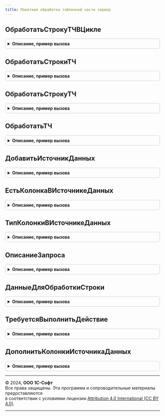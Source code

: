 ```yaml
---
title: Пакетная обработка табличной части сервер
---
```



## ОбработатьСтрокуТЧВЦикле
<details style="margin: 1em 0; padding: 0.5em; border: 1px solid #ccc; border-radius: 6px;">

<summary style="font-weight: bold; cursor: pointer;">Описание, пример вызова</summary>

```bsl

// Выполняет обработку строк коллекции в соответствии с операциями, перечисленными в структуре действий.
// При выполнении метода происходит предварительное получение данных, необходимых для обработки одним запросом.
// Вызов метода должен производиться в цикле обхода коллекции, предварительно нужно определить КэшированныеЗначения.
//
// Параметры:
//	ТекущаяСтрока - Структура, ДанныеФормыКоллекция - Приемник действий обработки строки.
//	Действия - Структура - Действия, которые нужно произвести над строкой. В ключах хранится наименование действия,
//					в значениях - произвольные данные, необходимые для обработки.
//	КэшированныеЗначения - см. ПакетнаяОбработкаТабличнойЧастиКлиентСервер.ПолучитьСтруктуруКэшируемыеЗначения
//	КоллекцияСтрок - ДанныеФормыКоллекция, Массив из Структура, ТаблицаЗначений - Коллекция, которая обходится в цикле
//					и является источником данных для обработки, на основании этой коллекция сформируется временная
//					таблица втИсточникДанных. Данные полученной временной таблицы следует использовать, для описания
//					текстов запроса получения данных, необходимых для обработки всех обрабатываемых строк в методе
//					ДополнитьТекстыЗапросовИсточниковДанных.
//	ТекущаяСтрокаВКоллекции - ДанныеФормыЭлементКоллекции, СтрокаТаблицыЗначений, Структура - Итератор обхода коллекции
//					КоллекцияСтрок, этот параметр требуется для получения данных через метод ДанныеДляОбработкиСтроки.
//					ТекущаяСтрокаВКоллекции может не совпадать с параметром ТекущаяСтрока, например в тех случаях, когда
//					обходится массив добавляемых номенклатур в ТЧ Товары, в этом примере ТекущаяСтрока это новая строка
//					табличной части, а ТекущаяСтрокаВКоллекции это элемент массива из элементов справочника Номенклатура.
//
// Пример:
//
//  1. Для обработки всех строк табличной части с дополнительной обработкой прикладным кодом без создания промежуточной
//  структуры:
//
//  КэшированныеЗначения = ПакетнаяОбработкаТабличнойЧастиКлиентСервер.ПолучитьСтруктуруКэшируемыеЗначения();
//
//  СтруктураДействий = Новый Структура();
//  СтруктураДействий.Вставить("ЗаполнитьКодТНВЭД", Объект.НалогообложениеНДС);
//
//  Для Каждого СтрокаТЧ Из Объект.Товары Цикл
//
//  	ПакетнаяОбработкаТабличнойЧастиСервер.ОбработатьСтрокуТЧВЦикле(
//  		СтрокаТЧ,
//  		СтруктураДействий,
//  		КэшированныеЗначения,
//  		Объект.Товары,
//  		СтрокаТЧ);
//  	//Доп обработка строки
//  	СтрокаТЧ.ЗаполнятьВозвратнуюТару = Истина;
//
//  КонецЕсли;
//
//  2. Для обработки всех строк табличной части с созданием промежуточной структуры:
//
//  КэшированныеЗначения = ПакетнаяОбработкаТабличнойЧастиКлиентСервер.ПолучитьСтруктуруКэшируемыеЗначения();
//
//  СтруктураДействий = Новый Структура();
//  СтруктураДействий.Вставить("ЗаполнитьКоэффициентПоНоменклатуре");
//
//  Для Каждого СтрокаТЧ Из Объект.Товары Цикл
//
//   	ДанныеДляОбработки = Новый Структура();
//   	ДанныеДляОбработки.Вставить("Номенклатура", СтрокаТЧ.Номенклатура);
//   	ДанныеДляОбработки.Вставить("Коэффициент", Объект.Коэффициент);
//
//  	ПакетнаяОбработкаТабличнойЧастиСервер.ОбработатьСтрокуТЧВЦикле(
//  		ДанныеДляОбработки,
//  		СтруктураДействий,
//  		КэшированныеЗначения,
//  		Объект.Товары,
//  		СтрокаТЧ);
//
//  	ЗаполнитьЗначенияСвойств(СтрокаТЧ, ДанныеДляОбработки);
//
//  КонецЕсли;
//
//  3. Для дополнения табличной части по входящей коллекции, примером может служить подбор товаров:
//
//  ТаблицаТоваров = ПолучитьИзВременногоХранилища(ВыбранноеЗначение.АдресТоваровВХранилище);
//
//  КэшированныеЗначения = ПакетнаяОбработкаТабличнойЧастиКлиентСервер.ПолучитьСтруктуруКэшируемыеЗначения();
//
//  СтруктураДействий = Новый Структура();
//  СтруктураДействий.Вставить("ЗаполнитьСтавкуНДС");
//
//  Для Каждого ПодобранныйТовар Из ТаблицаТоваров Цикл
//
//   	НоваяСтрокаТЧ = Объект.Товары.Добавить();
//  	ПакетнаяОбработкаТабличнойЧастиСервер.ОбработатьСтрокуТЧВЦикле(
//  		НоваяСтрокаТЧ,
//  		СтруктураДействий,
//  		КэшированныеЗначения,
//  		ТаблицаТоваров,
//  		ПодобранныйТовар);
//
//  КонецЕсли;
//
//  Случаи некорректного использования:
//   1. Для обработки одной строки табличной части, например при изменения номенклатуры в строке, следует использовать ОбработатьСтрокуТЧ
//   2. При наличии в структуре действий зависимых обработчиков, см . ПриОписанииЗависимостейОбработчиков, следует
//   	использовать метод ОбработатьСтрокиТЧ. Если требуется обработать не все строки, то требуется сформировать массив
//   	строк табличной части, подлежащих обработки и передать его в параметр КоллекцияСтрок.
//
Процедура ОбработатьСтрокуТЧВЦикле(ТекущаяСтрока, Действия, КэшированныеЗначения, КоллекцияСтрок, ТекущаяСтрокаВКоллекции) Экспорт
```

Пример вызова
```bsl
ПакетнаяОбработкаТабличнойЧастиСервер.ОбработатьСтрокуТЧВЦикле(ТекущаяСтрока, Действия, КэшированныеЗначения, КоллекцияСтрок, ТекущаяСтрокаВКоллекции) 
```
</details>

## ОбработатьСтрокиТЧ
<details style="margin: 1em 0; padding: 0.5em; border: 1px solid #ccc; border-radius: 6px;">

<summary style="font-weight: bold; cursor: pointer;">Описание, пример вызова</summary>

```bsl

// Выполняет обработку нескольких строк коллекции в соответствии с операциями, перечисленными в структуре действий.
// При выполнении метода происходит предварительное получение данных, необходимых для обработки одним запросом.
// Следует использовать когда требуется обработать некоторые строки табличной части, предварительно сформировать массив
// строк табличной части и передавать его в параметр КоллекцияСтрок,
// указав в параметре ТабЧасть табличную часть, к которой относятся элементы этого массива.
// Так же метод следует использовать, когда в структуре действий присутствуют зависимые обработчики.
//
// Параметры:
//	КоллекцияСтрок - см. ОбработатьСтрокуТЧВЦикле.КоллекцияСтрок.
//	СтруктураДействий - см. ОбработатьСтрокуТЧВЦикле.Действия.
//	КэшированныеЗначения - см. ПакетнаяОбработкаТабличнойЧастиКлиентСервер.ПолучитьСтруктуруКэшируемыеЗначения.
//	ТабЧасть - ДанныеФормыКоллекция - Табличная часть, приемник действий над строками.
//
Процедура ОбработатьСтрокиТЧ(КоллекцияСтрок, СтруктураДействий, КэшированныеЗначения = Неопределено, ТабЧасть = Неопределено) Экспорт
```

Пример вызова
```bsl
ПакетнаяОбработкаТабличнойЧастиСервер.ОбработатьСтрокиТЧ(КоллекцияСтрок, СтруктураДействий, КэшированныеЗначения, ТабЧасть);
```
</details>

## ОбработатьСтрокуТЧ
<details style="margin: 1em 0; padding: 0.5em; border: 1px solid #ccc; border-radius: 6px;">

<summary style="font-weight: bold; cursor: pointer;">Описание, пример вызова</summary>

```bsl

// Выполняет обработку одной строки коллекции в соответствии с операциями, перечисленными в структуре действий.
// При выполнении метода происходит предварительное получение данных, необходимых для обработки одним запросом.
// Следует применять в тех случаях, когда обработка происходит не в цикле, например при заполнении Ставки НДС при
// изменении номенклатуры в табличной части.
//
// Параметры:
//	СтрокаКоллекции - см. ОбработатьСтрокуТЧВЦикле.ТекущаяСтрока.
//	СтруктураДействий - см. ОбработатьСтрокуТЧВЦикле.Действия.
//	КэшированныеЗначения - см. ПакетнаяОбработкаТабличнойЧастиКлиентСервер.ПолучитьСтруктуруКэшируемыеЗначения.
//	Коллекция -см. ОбработатьСтрокиТЧ.ТабЧасть.
//
Процедура ОбработатьСтрокуТЧ(СтрокаКоллекции, СтруктураДействий, КэшированныеЗначения, Коллекция = Неопределено) Экспорт
```

Пример вызова
```bsl
ПакетнаяОбработкаТабличнойЧастиСервер.ОбработатьСтрокуТЧ(СтрокаКоллекции, СтруктураДействий, КэшированныеЗначения, Коллекция);
```
</details>

## ОбработатьТЧ
<details style="margin: 1em 0; padding: 0.5em; border: 1px solid #ccc; border-radius: 6px;">

<summary style="font-weight: bold; cursor: pointer;">Описание, пример вызова</summary>

```bsl

// Выполняет обработку всей коллекции в соответствии с операциями, перечисленными в структуре действий.
// При выполнении метода происходит предварительное получение данных, необходимых для обработки одним запросом.
//
// Параметры:
//	ТабличнаяЧасть - см. ОбработатьСтрокуТЧВЦикле.КоллекцияСтрок.
//	СтруктураДействий - см. ОбработатьСтрокуТЧВЦикле.Действия.
//	КэшированныеЗначения - см. ПакетнаяОбработкаТабличнойЧастиКлиентСервер.ПолучитьСтруктуруКэшируемыеЗначения.
//
Процедура ОбработатьТЧ(ТабличнаяЧасть, СтруктураДействий, КэшированныеЗначения = Неопределено) Экспорт
```

Пример вызова
```bsl
ПакетнаяОбработкаТабличнойЧастиСервер.ОбработатьТЧ(ТабличнаяЧасть, СтруктураДействий, КэшированныеЗначения);
```
</details>

## ДобавитьИсточникДанных
<details style="margin: 1em 0; padding: 0.5em; border: 1px solid #ccc; border-radius: 6px;">

<summary style="font-weight: bold; cursor: pointer;">Описание, пример вызова</summary>

```bsl

// Добавляет описание текста запросов для получения всех необходимых данных, нужных для обработки строк табличной части.
//
// Параметры:
//	ОписаниеЗапроса - см. ОписаниеЗапроса
//	КэшированныеЗначения - см. ПакетнаяОбработкаТабличнойЧастиКлиентСервер.ПолучитьСтруктуруКэшируемыеЗначения.
//
Процедура ДобавитьИсточникДанных(ОписаниеЗапроса, КэшированныеЗначения) Экспорт
```

Пример вызова
```bsl
ПакетнаяОбработкаТабличнойЧастиСервер.ДобавитьИсточникДанных(ОписаниеЗапроса, КэшированныеЗначения) 
```
</details>

## ЕстьКолонкаВИсточникеДанных
<details style="margin: 1em 0; padding: 0.5em; border: 1px solid #ccc; border-radius: 6px;">

<summary style="font-weight: bold; cursor: pointer;">Описание, пример вызова</summary>

```bsl

// Проверяет наличие колонки в обрабатываемой коллекции.
//
// Параметры:
//	ИмяКолонки - Строка - Имя колонки, наличие которой требуется проверить.
//	КэшированныеЗначения - см. ПакетнаяОбработкаТабличнойЧастиКлиентСервер.ПолучитьСтруктуруКэшируемыеЗначения
//
// Возвращаемое значение:
//  Булево - Признак наличия колонки в обрабатываемой коллекции.
//
Функция ЕстьКолонкаВИсточникеДанных(ИмяКолонки, КэшированныеЗначения) Экспорт
```

Пример вызова
```bsl
Результат = ПакетнаяОбработкаТабличнойЧастиСервер.ЕстьКолонкаВИсточникеДанных(ИмяКолонки, КэшированныеЗначения) 
```
</details>

## ТипКолонкиВИсточникеДанных
<details style="margin: 1em 0; padding: 0.5em; border: 1px solid #ccc; border-radius: 6px;">

<summary style="font-weight: bold; cursor: pointer;">Описание, пример вызова</summary>

```bsl

// Возвращает тип колонки в обрабатываемой коллекции.
//
// Параметры:
//	ИмяКолонки - Строка - Имя колонки, которая будет добавлена в временную таблицу, построенную на основании всей коллекции.
//	ОписаниеЗапроса - см. ОписаниеЗапроса
//
// Возвращаемое значение:
//  ОписаниеТипов - ОписаниеТипов - Тип колонки в обрабатываемой коллекции.
//
Функция ТипКолонкиВИсточникеДанных(ИмяКолонки, ОписаниеЗапроса) Экспорт
```

Пример вызова
```bsl
Результат = ПакетнаяОбработкаТабличнойЧастиСервер.ТипКолонкиВИсточникеДанных(ИмяКолонки, ОписаниеЗапроса) 
```
</details>

## ОписаниеЗапроса
<details style="margin: 1em 0; padding: 0.5em; border: 1px solid #ccc; border-radius: 6px;">

<summary style="font-weight: bold; cursor: pointer;">Описание, пример вызова</summary>

```bsl

// Возвращает описание запроса, необходимое для получения необходимых данных для обработки строк коллекции.
//
// Возвращаемое значение:
//	Структура:
//		* ТекстыЗапросов - СписокЗначений из Строка - Тексты запросов, результат выполнения которых вернет
//				все необходимые данные для обработки строк. В значении следует поместить текст запроса.
//				В представлении наименование запроса, его следует передавать в параметр ИмяИсточника при использовании
//				метода ДанныеДляОбработкиСтроки.
//		* ПараметрыЗапроса - Структура - Параметры пакета запросов. В ключах структуры содержатся имена параметров,
//				которое используется в запросе, в значениях значения параметров, передаваемых в запрос.
//					* ИсточникДанных - ТаблицаЗначений - Обрабатываемая коллекция, преобразованная в таблицу значений.
//		* ДопКолонки       - Структура - Описание дополнительных колонок.
//		* ПривилегированныйРежим - Булево - Признак необходимости установки привилегированного режима перед выполнением запроса.
//
Функция ОписаниеЗапроса() Экспорт
```

Пример вызова
```bsl
Результат = ПакетнаяОбработкаТабличнойЧастиСервер.ОписаниеЗапроса() 
```
</details>

## ДанныеДляОбработкиСтроки
<details style="margin: 1em 0; padding: 0.5em; border: 1px solid #ccc; border-radius: 6px;">

<summary style="font-weight: bold; cursor: pointer;">Описание, пример вызова</summary>

```bsl

// Возвращает данные, необходимые для обработки текущей строки табличной части.
//
// Параметры:
//	ИмяИсточника - Строка - Имя таблицы в запросе, которая описана в методе ДополнитьТекстыЗапросовИсточниковДанных
//	КэшированныеЗначения - см. ПакетнаяОбработкаТабличнойЧастиКлиентСервер.ПолучитьСтруктуруКэшируемыеЗначения.
//
// Возвращаемое значение:
//	ТаблицаЗначений, Неопределено - Результат запроса с отбором по имени запроса и текущей обрабатываемой строке:
//
Функция ДанныеДляОбработкиСтроки(ИмяИсточника, КэшированныеЗначения) Экспорт
```

Пример вызова
```bsl
Результат = ПакетнаяОбработкаТабличнойЧастиСервер.ДанныеДляОбработкиСтроки(ИмяИсточника, КэшированныеЗначения) 
```
</details>

## ТребуетсяВыполнитьДействие
<details style="margin: 1em 0; padding: 0.5em; border: 1px solid #ccc; border-radius: 6px;">

<summary style="font-weight: bold; cursor: pointer;">Описание, пример вызова</summary>

```bsl

// Проверяет необходимость выполнения действия со строкой, исходя из наличия действия в структуре действий и зависимости
// обработчиков. Устанавливает значения переданных параметров из действия в переменную Параметр.
//
// Параметры:
//  ИмяДействия - Строка - Имя действия, которое требуется выполнить над строкой, например "ЗаполнитьСтавкуНДС".
//  СтруктураДействий - см. ОбработатьСтрокуТЧВЦикле.Действия.
//  КэшированныеЗначения - см. ПакетнаяОбработкаТабличнойЧастиКлиентСервер.ПолучитьСтруктуруКэшируемыеЗначения.
//  Параметры - Произвольный - Дополнительные параметры, необходимые для обработки строки текущим действием.
//
// Возвращаемое значение:
//  Булево - Признак необходимости выполнения действия.
//
Функция ТребуетсяВыполнитьДействие(ИмяДействия, СтруктураДействий, КэшированныеЗначения, Параметры = Неопределено) Экспорт
```

Пример вызова
```bsl
Результат = ПакетнаяОбработкаТабличнойЧастиСервер.ТребуетсяВыполнитьДействие(ИмяДействия, СтруктураДействий, КэшированныеЗначения, Параметры);
```
</details>

## ДополнитьКолонкиИсточникаДанных
<details style="margin: 1em 0; padding: 0.5em; border: 1px solid #ccc; border-radius: 6px;">

<summary style="font-weight: bold; cursor: pointer;">Описание, пример вызова</summary>

```bsl

// Описание дополнительных колонок, которые будут заполнены программно. Данные в колонках требуется для более удобной
// обработки строк, нежели переноса логики на сторону СУБД.
//
// Параметры:
//  ОписаниеЗапроса - см. ОписаниеЗапроса
//  ИмяКолонки - Строка - Имя колонки, которую требуется добавить в временную таблицу с обрабатываемой коллекцией.
//  ОписаниеТипа - ОписаниеТипов - Тип добавляемой колонки.
//
Процедура ДополнитьКолонкиИсточникаДанных(ОписаниеЗапроса, ИмяКолонки, ОписаниеТипа) Экспорт
```

Пример вызова
```bsl
ПакетнаяОбработкаТабличнойЧастиСервер.ДополнитьКолонкиИсточникаДанных(ОписаниеЗапроса, ИмяКолонки, ОписаниеТипа) 
```
</details>

---

© 2024, **ООО 1С-Софт**  
Все права защищены. Эта программа и сопроводительные материалы предоставляются  
в соответствии с условиями лицензии [Attribution 4.0 International (CC BY 4.0)](https://creativecommons.org/licenses/by/4.0/legalcode).

---
